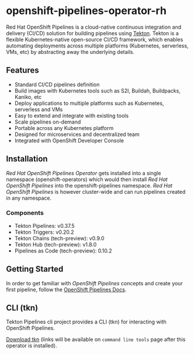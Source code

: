# openshift-pipelines-operator-rh

Red Hat OpenShift Pipelines is a cloud-native continuous integration and delivery
(CI/CD) solution for building pipelines using [Tekton](https://tekton.dev).
Tekton is a flexible Kubernetes-native open-source CI/CD framework, which
enables automating deployments across multiple platforms (Kubernetes,
serverless, VMs, etc) by abstracting away the underlying details.

## Features

* Standard CI/CD pipelines definition
* Build images with Kubernetes tools such as S2I, Buildah, Buildpacks, Kaniko, etc
* Deploy applications to multiple platforms such as Kubernetes, serverless and VMs
* Easy to extend and integrate with existing tools
* Scale pipelines on-demand
* Portable across any Kubernetes platform
* Designed for microservices and decentralized team
* Integrated with OpenShift Developer Console

## Installation

_Red Hat OpenShift Pipelines Operator_ gets installed into a single namespace (openshift-operators) which would then install _Red Hat OpenShift Pipelines_ into the openshift-pipelines namespace. _Red Hat OpenShift Pipelines_ is however cluster-wide and can run pipelines created in any namespace.

### Components

- Tekton Pipelines: v0.37.5
- Tekton Triggers: v0.20.2
- Tekton Chains (tech-preview): v0.9.0
- Tekton Hub (tech-preview): v1.8.0
- Pipelines as Code (tech-preview): 0.10.2

## Getting Started
In order to get familiar with _OpenShift Pipelines_ concepts and create your first pipeline, follow the [OpenShift Pipelines Docs](https://docs.openshift.com/container-platform/4.11/cicd/pipelines/creating-applications-with-cicd-pipelines.html).

## CLI (tkn)
Tekton Pipelines cli project provides a CLI (tkn) for interacting with OpenShift Pipelines.

[Download tkn](/command-line-tools) (links will be available on `command line tools` page after this operator is installed).
